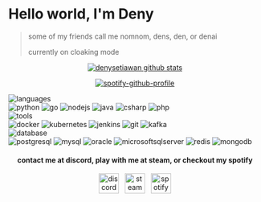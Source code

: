# Hello world, I'm Deny
> some of my friends call me nomnom, dens, den, or denai
> 
> currently on cloaking mode

<p align="center">
  <a href="https://github.com/denysetiawan28"><img src="https://github-readme-stats.vercel.app/api?username=denysetiawan28&amp;hide_border=true&amp;show_icons=true&amp;theme=react" alt="denysetiawan github stats"></a>
</p>

<div align="center">
  
  [![spotify-github-profile](https://spotify-github-profile.vercel.app/api/view?uid=21qholackpgjlblhogatpcaxi&cover_image=true&theme=default&bar_color=000a00&bar_color_cover=false)](https://spotify-github-profile.vercel.app/api/view?uid=21qholackpgjlblhogatpcaxi&redirect=true)
  
</div>


![languages](https://img.shields.io/static/v1?label=&message=learning%20languages%20:%20&color=111&style=for-the-badge) <br>
![python](https://img.shields.io/static/v1?logo=python&label=&message=python&color=151515&logoColor=1597BB&style=for-the-badge)
![go](https://img.shields.io/static/v1?logo=go&label=&message=golang&color=151515&logoColor=FF0000&style=for-the-badge)
![nodejs](https://img.shields.io/static/v1?logo=nodedotjs&label=&message=nodejs&color=151515&logoColor=1597BB&style=for-the-badge)
![java](https://img.shields.io/static/v1?logo=java&label=&message=java&color=151515&logoColor=FF0000&style=for-the-badge)
![csharp](https://img.shields.io/static/v1?logo=csharp&label=&message=csharp&color=151515&logoColor=1597BB&style=for-the-badge)
![php](https://img.shields.io/static/v1?logo=php&label=&message=php&color=151515&logoColor=FF0000&style=for-the-badge)
&nbsp;&nbsp;&nbsp;
<br>
![tools](https://img.shields.io/static/v1?label=&message=learning%20tools%20:&color=111&style=for-the-badge) <br>
![docker](https://img.shields.io/static/v1?logo=docker&label=&message=docker&color=151515&logoColor=FF0000&style=for-the-badge)
![kubernetes](https://img.shields.io/static/v1?logo=kubernetes&label=&message=kubernetes&color=151515&logoColor=1597BB&style=for-the-badge)
![jenkins](https://img.shields.io/static/v1?logo=jenkins&label=&message=jenkins&color=151515&logoColor=FF0000&style=for-the-badge)
![git](https://img.shields.io/static/v1?logo=git&label=&message=git&color=151515&logoColor=1597BB&style=for-the-badge)
![kafka](https://img.shields.io/static/v1?logo=apachekafka&label=&message=kafka&color=151515&logoColor=FF0000&style=for-the-badge)
&nbsp;&nbsp;&nbsp;
<br>
![database](https://img.shields.io/static/v1?label=&message=learning%20database%20:&color=111&style=for-the-badge) <br>
![postgresql](https://img.shields.io/static/v1?logo=python&label=&message=postgresql&color=151515&logoColor=1597BB&style=for-the-badge)
![mysql](https://img.shields.io/static/v1?logo=mysql&label=&message=mysql&color=151515&logoColor=FF0000&style=for-the-badge)
![oracle](https://img.shields.io/static/v1?logo=oracle&label=&message=oracle&color=151515&logoColor=1597BB&style=for-the-badge)
![microsoftsqlserver](https://img.shields.io/static/v1?logo=microsoftsqlserver&label=&message=microsoftSQL&color=151515&logoColor=FF0000&style=for-the-badge)
![redis](https://img.shields.io/static/v1?logo=redis&label=&message=redis&color=151515&logoColor=1597BB&style=for-the-badge)
![mongodb](https://img.shields.io/static/v1?logo=mongodb&label=&message=mongodb&color=151515&logoColor=FF0000&style=for-the-badge)
<br>
<h4 align="center">contact me at discord, play with me at steam, or checkout my spotify</h4>
<p align="center">
  <a href="https://discordapp.com/users/195547633656397824"><img title="discord" height="40px" width="40px" src="https://simpleicons.org/icons/discord.svg" /></a> &nbsp;
  <a href="https://steamcommunity.com/id/screwcork"><img title="steam" height="40px" width="40px" src="https://simpleicons.org/icons/steam.svg" /></a> <space> &nbsp;</space>
  <a href="https://open.spotify.com/user/21qholackpgjlblhogatpcaxi?si=c8ca4438b4f2454a"><img title="spotify" height="40px" width="40px" src="https://simpleicons.org/icons/spotify.svg" /></a> 
</p>
